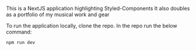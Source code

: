 This is a NextJS application highlighting Styled-Components
It also doubles as a portfolio of my musical work and gear


To run the application locally, clone the repo.
In the repo run the below command:

```bash
npm run dev

```
